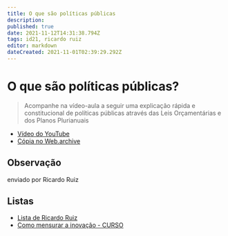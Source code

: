 ```yaml
---
title: O que são políticas públicas
description: 
published: true
date: 2021-11-12T14:31:38.794Z
tags: id21, ricardo ruiz
editor: markdown
dateCreated: 2021-11-01T02:39:29.292Z
---
```


# O que são políticas públicas?

> Acompanhe na vídeo-aula a seguir uma explicação rápida e constitucional de políticas públicas através das Leis Orçamentárias e dos Planos Plurianuais
- [Vídeo do YouTube](https://www.youtube.com/watch?v=xsiEZdOTQCA&t=11s)
- [Cópia no Web.archive](https://web.archive.org/web/20211019180211/https://www.youtube.com/watch?v=xsiEZdOTQCA&t=11s)
## Observação
enviado por Ricardo Ruiz

## Listas

- [Lista de Ricardo Ruiz](/listas/ricardo-ruiz)
- [Como mensurar a inovação - CURSO](/recursos/como-mensurar-a-inovacao-curso)